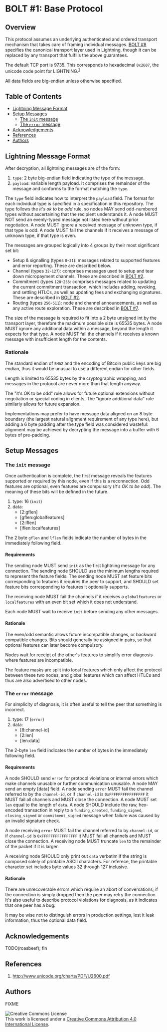 # BOLT #1: Base Protocol

## Overview
This protocol assumes an underlying authenticated and ordered transport mechanism that takes care of framing individual messages.
[BOLT #8](08-transport.md) specifies the canonical transport layer used in Lightning, though it can be replaced by any transport that fulfills the above guarantees.

The default TCP port is 9735. This corresponds to hexadecimal `0x2607`, the unicode code point for LIGHTNING.<sup>[1](#reference-1)</sup>

All data fields are big-endian unless otherwise specified.

## Table of Contents
  * [Lightning Message Format](#lightning-message-format)
  * [Setup Messages](#setup-messages)
    * [The `init` message](#the-init-message)
    * [The `error` message](#the-error-message)
  * [Acknowledgements](#acknowledgements)
  * [References](#references)
  * [Authors](#authors)

## Lightning Message Format

After decryption, all lightning messages are of the form:

1. `type`: 2 byte big-endian field indicating the type of the message.
2. `payload`: variable length payload. It comprises the remainder of
   the message and conforms to the format matching the `type`.

The `type` field indicates how to interpret the `payload` field.
The format for each individual type is specified in a specification in this repository.
The type follows the _it's ok to be odd_ rule, so nodes MAY send odd-numbered types without ascertaining that the recipient understands it. 
A node MUST NOT send an evenly-typed message not listed here without prior negotiation.
A node MUST ignore a received message of unknown type, if that type is odd.
A node MUST fail the channels if it receives a message of unknown type, if that type is even.

The messages are grouped logically into 4 groups by their most significant set bit:

 - Setup & signalling (types `0`-`31`): messages related to supported features and error reporting. These are described below.
 - Channel (types `32`-`127`): comprises messages used to setup and tear down micropayment channels. These are described in [BOLT #2](02-peer-protocol.md).
 - Commitment (types `128`-`255`: comprises messages related to updating the current commitment transaction, which includes adding, revoking, and settling HTLCs, as well as updating fees and exchanging signatures. These are described in [BOLT #2](02-peer-protocol.md).
 - Routing (types `256`-`511`): node and channel announcements, as well as any active route exploration. These are described in [BOLT #7](07-routing-gossip.md).

The size of the message is required to fit into a 2 byte unsigned int by the transport layer, therefore the maximum possible size is 65535 bytes.
A node MUST ignore any additional data within a message, beyond the length it expects for that type.
A node MUST fail the channels if it receives a known message with insufficient length for the contents.

### Rationale

The standard endian of `SHA2` and the encoding of Bitcoin public keys
are big endian, thus it would be unusual to use a different endian for
other fields.

Length is limited to 65535 bytes by the cryptographic wrapping, and
messages in the protocol are never more than that length anyway.

The "it's OK to be odd" rule allows for future optional extensions
without negotiation or special coding in clients.  The "ignore
additional data" rule similarly allows for future expansion.

Implementations may prefer to have message data aligned on an 8 byte
boundary (the largest natural alignment requirement of any type here),
but adding a 6 byte padding after the type field was considered
wasteful: alignment may be achieved by decrypting the message into
a buffer with 6 bytes of pre-padding.

## Setup Messages

### The `init` message

Once authentication is complete, the first message reveals the features supported or required by this node, even if this is a reconnection.
Odd features are optional, even features are compulsory (_it's OK to be odd_).
The meaning of these bits will be defined in the future.

1. type: 16 (`init`)
2. data:
   * [2:gflen]
   * [gflen:globalfeatures]
   * [2:lflen]
   * [lflen:localfeatures]

The 2 byte `gflen` and `lflen` fields indicate the number of bytes in the immediately following field.

#### Requirements

The sending node MUST send `init` as the first lightning message for any
connection.
The sending node SHOULD use the minimum lengths required to represent
the feature fields.  The sending node MUST set feature bits
corresponding to features it requires the peer to support, and SHOULD
set feature bits corresponding to features it optionally supports.

The receiving node MUST fail the channels if it receives a
`globalfeatures` or `localfeatures` with an even bit set which it does
not understand.

Each node MUST wait to receive `init` before sending any other messages.

#### Rationale

The even/odd semantic allows future incompatible changes, or backward
compatible changes.  Bits should generally be assigned in pairs, so
that optional features can later become compulsory.

Nodes wait for receipt of the other's features to simplify error
diagnosis where features are incompatible.

The feature masks are split into local features which only affect the
protocol between these two nodes, and global features which can affect
HTLCs and thus are also advertised to other nodes.

### The `error` message

For simplicity of diagnosis, it is often useful to tell the peer that something is incorrect.

1. type: 17 (`error`)
2. data:
   * [8:channel-id]
   * [2:len]
   * [len:data]

The 2-byte `len` field indicates the number of bytes in the immediately following field.

#### Requirements

A node SHOULD send `error` for protocol violations or internal
errors which make channels unusable or further communication unusable.
A node MAY send an empty [data] field.  A node sending `error` MUST
fail the channel referred to by the `channel-id`, or if `channel-id`
is `0xFFFFFFFFFFFFFFFF` it MUST fail all channels and MUST close the connection.
A node MUST set `len` equal to the length of `data`.  A node SHOULD include the raw, hex-encoded transaction in reply to a `funding_created`, `funding_signed`, `closing_signed` or `commitment_signed` message when failure was caused by an invalid signature check.

A node receiving `error` MUST fail the channel referred to by
`channel-id`, or if `channel-id` is `0xFFFFFFFFFFFFFFFF` it MUST fail
all channels and MUST close the connection.  A receiving node MUST truncate
`len` to the remainder of the packet if it is larger.

A receiving node SHOULD only print out `data` verbatim if the string is composed solely of printable ASCII characters.
For referece, the printable character set includes byte values 32 through 127 inclusive.

#### Rationale

There are unrecoverable errors which require an abort of conversations;
if the connection is simply dropped then the peer may retry the
connection.  It's also useful to describe protocol violations for
diagnosis, as it indicates that one peer has a bug.

It may be wise not to distinguish errors in production settings, lest
it leak information, thus the optional data field.

## Acknowledgements

TODO(roasbeef); fin


## References
1. <a id="reference-2">http://www.unicode.org/charts/PDF/U2600.pdf</a>

## Authors

FIXME

![Creative Commons License](https://i.creativecommons.org/l/by/4.0/88x31.png "License CC-BY")
<br>
This work is licensed under a [Creative Commons Attribution 4.0 International License](http://creativecommons.org/licenses/by/4.0/).
